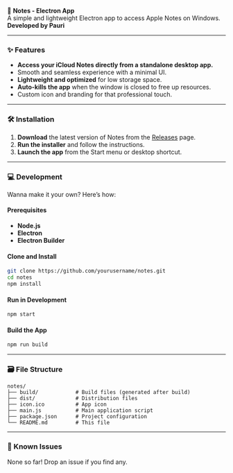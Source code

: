🚀 **Notes - Electron App**  
A simple and lightweight Electron app to access Apple Notes on Windows.  
**Developed by Pauri**

---

### ✨ Features
- **Access your iCloud Notes directly from a standalone desktop app.**
- Smooth and seamless experience with a minimal UI.
- **Lightweight and optimized** for low storage space.
- **Auto-kills the app** when the window is closed to free up resources.
- Custom icon and branding for that professional touch.

---

### 🛠️ Installation
1. **Download** the latest version of Notes from the [Releases](https://github.com/paari15/icloud-notes/releases) page.
2. **Run the installer** and follow the instructions.
3. **Launch the app** from the Start menu or desktop shortcut.

---

### 💻 Development
Wanna make it your own? Here’s how:

#### **Prerequisites**
- **Node.js**
- **Electron**
- **Electron Builder**

#### **Clone and Install**
```bash
git clone https://github.com/yourusername/notes.git
cd notes
npm install
```

#### **Run in Development**
```bash
npm start
```

#### **Build the App**
```bash
npm run build
```

---

### 🗃️ File Structure
```
notes/
├── build/            # Build files (generated after build)
├── dist/             # Distribution files
├── icon.ico          # App icon
├── main.js           # Main application script
├── package.json      # Project configuration
└── README.md         # This file
```

---

### 🐛 Known Issues
None so far! Drop an issue if you find any.
